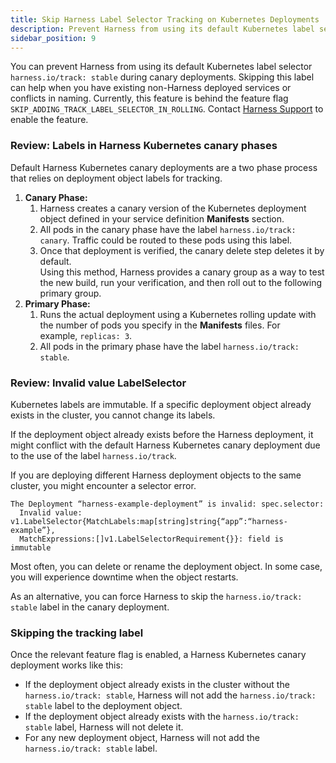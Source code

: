 ```yaml
---
title: Skip Harness Label Selector Tracking on Kubernetes Deployments
description: Prevent Harness from using its default Kubernetes label selector harness.io/track --  stable during canary deployments.
sidebar_position: 9
---
```


You can prevent Harness from using its default Kubernetes label selector `harness.io/track: stable` during canary deployments. Skipping this label can help when you have existing non-Harness deployed services or conflicts in naming. Currently, this feature is behind the feature flag `SKIP_ADDING_TRACK_LABEL_SELECTOR_IN_ROLLING`. Contact [Harness Support](mailto:support@harness.io) to enable the feature. 

### Review: Labels in Harness Kubernetes canary phases

Default Harness Kubernetes canary deployments are a two phase process that relies on deployment object labels for tracking. 

1. **Canary Phase:**
	1. Harness creates a canary version of the Kubernetes deployment object defined in your service definition **Manifests** section.
	2. All pods in the canary phase have the label `harness.io/track: canary`. Traffic could be routed to these pods using this label.
	3. Once that deployment is verified, the canary delete step deletes it by default.    
	Using this method, Harness provides a canary group as a way to test the new build, run your verification, and then roll out to the following primary group.
2. **Primary Phase:**
	1. Runs the actual deployment using a Kubernetes rolling update with the number of pods you specify in the **Manifests** files. For example, `replicas: 3`.
	2. All pods in the primary phase have the label `harness.io/track: stable`.

### Review: Invalid value LabelSelector

Kubernetes labels are immutable. If a specific deployment object already exists in the cluster, you cannot change its labels.

If the deployment object already exists before the Harness deployment, it might conflict with the default Harness Kubernetes canary deployment due to the use of the label `harness.io/track`.

If you are deploying different Harness deployment objects to the same cluster, you might encounter a selector error.


```
The Deployment “harness-example-deployment” is invalid: spec.selector:   
  Invalid value: v1.LabelSelector{MatchLabels:map[string]string{“app”:“harness-example”},   
  MatchExpressions:[]v1.LabelSelectorRequirement{}}: field is immutable
```

Most often, you can delete or rename the deployment object. In some case, you will experience downtime when the object restarts. 

As an alternative, you can force Harness to skip the `harness.io/track: stable` label in the canary deployment.

### Skipping the tracking label

Once the relevant feature flag is enabled, a Harness Kubernetes canary deployment works like this:

* If the deployment object already exists in the cluster without the `harness.io/track: stable`, Harness will not add the `harness.io/track: stable` label to the deployment object.
* If the deployment object already exists with the `harness.io/track: stable` label, Harness will not delete it.
* For any new deployment object, Harness will not add the `harness.io/track: stable` label.
